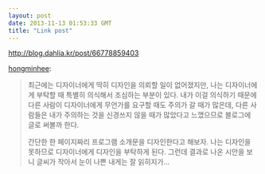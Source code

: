 ```yaml
---
layout: post
date: 2013-11-13 01:53:33 GMT
title: "Link post"
---
```

<http://blog.dahlia.kr/post/66778859403>

<p><a class="tumblr_blog" href="http://blog.dahlia.kr/post/66778859403">hongminhee</a>:</p>

<blockquote>
<p>최근에는 디자이너에게 딱히 디자인을 의뢰할 일이 없어졌지만, 나는 디자이너에게 부탁할 때 특별히 의식해서 조심하는 부분이 있다. 내가 이걸 의식하기 때문에 다른 사람이 디자이너에게 무언가를 요구할 때도 주의가 갈 때가 많은데, 다른 사람들은 내가 주의하는 것을 신경쓰지 않을 때가 많았다고 느꼈으므로 블로그에 글로 써볼까 한다.</p>
<p>간단한 한 페이지짜리 프로그램 소개문을 디자인한다고 해보자. 나는 디자인을 못하므로 디자이너에게 디자인을 부탁하게 된다. 그런데 결과로 나온 시안을 보니 글씨가 작아서 눈이 나쁜 내게는 잘 읽히지가&#8230;</p>
</blockquote>